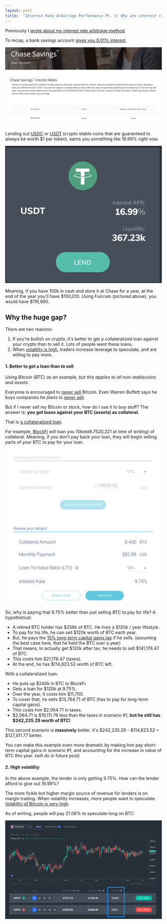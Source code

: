 ```yaml
---
layout: post
title:  "Interest Rate Arbitrage Performance Pt. 3: Why are interest rates so high? 🌴"
---
```


Previously I [wrote about my interest rate arbitrage method](http://huntermonk.com/2021/02/06/publish-interest-rate-performance.html).

To recap, a bank savings account [gives you 0.01% interest](https://www.chase.com/personal/savings/savings-account/interest-rates). 

![chase savings account](/img/interest/chase-savings.png)

Lending out [USDC](https://www.coinbase.com/usdc) or [USDT](https://tether.to/) (crypto stable coins that are guaranteed to always be worth $1 per token), earns you something like 16.99% right now.

![fulcrum lending](/img/interest/fulcrum-lending.png)

Meaning, if you have 100k in cash and store it at Chase for a year, at the end of the year you'll have $100,010. Using Fulcrum (pictured above), you would have $116,990.
## Why the huge gap?
There are two reasons:

1. If you're bullish on crypto, it's better to get a collateralized loan against your crypto than to sell it. Lots of people want these loans.
2. When [volatility is high](https://www.buybitcoinworldwide.com/volatility-index/), traders increase leverage to speculate, and are willing to pay more.

#### 1. Better to get a loan than to sell
_Using Bitcoin (BTC) as an example, but this applies to all non-stablecoins and assets._

Everyone is encouraged to [never sell](https://twitter.com/GoingParabolic/status/1359238749062856704) Bitcoin. Even Warren Buffett says he buys companies he plans to [never sell](https://finance.yahoo.com/news/warren-buffett-only-reason-sell-174218068.html).

But if I never sell my Bitcoin or stock, how do I use it to buy stuff? The answer is: **you get loans against your BTC (assets) as collateral**.

That is [a collateralized loan](https://www.investopedia.com/terms/c/collateralization.asp). 

For example, [BlockFi](https://blockfi.com/) will loan you $10k at a 9.75% interest rate if you put up 0.43 BTC ($20,321 at time of writing) of collateral. Meaning, if you don't pay back your loan, they will begin selling parts of your BTC to pay for your loan.

![BlockFi loan](/img/interest/blockfi-loan.png)

So, why is paying that 9.75% better than just selling BTC to pay for life? A hypothetical:

- A retired BTC holder has $256k of BTC. He lives a $120k / year lifestyle.
- To pay for his life, he can sell $120k worth of BTC each year.
- But, he pays the [15% long-term capital gains tax](https://www.nerdwallet.com/article/taxes/capital-gains-tax-rates) if he sells. (assuming the best case here, that he held the BTC over a year)
- That means, to actually get $120k after tax, he needs to sell $141,176.47 of BTC.
- This costs him $21,176.47 (taxes).
- At the end, he has $114,823.53 worth of BTC left.

With a collateralized loan:
- He puts up $240k in BTC to BlockFi.
- Gets a loan for $120k at 9.75%.
- Over the year, it costs him $11,700.
- To cover that, he sells $13,764.71 of BTC (has to pay for long-term capital gains).
- This costs him $2,064.71 in taxes.
- $2,064.71 is $19,111.76 less than the taxes in scenario #1, **but he still has $242,235.29 worth of BTC!**

This second scenario is **massively** better. It's $242,235.29 - $114,823.52 = $127,411.77 better.

You can make this example even more dramatic by making him pay short-term capital gains in scenario #1, and accounting for the increase in value of BTC this year. (will do in future post)

#### 2. High volatility
In the above example, the lender is only getting 9.75%. How can the lender afford to give out 16.99%?

The more fickle but higher margin source of revenue for lenders is on margin trading. When volatility increases, more people want to speculate. [Volatility of Bitcoin is very high](https://www.buybitcoinworldwide.com/volatility-index/).

As of writing, people will pay 21.06% to speculate long on BTC:

![chase savings account](/img/interest/margin.png)


